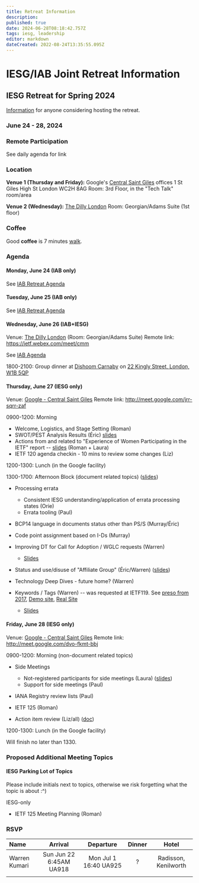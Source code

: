 ```yaml
---
title: Retreat Information
description: 
published: true
date: 2024-06-28T08:18:42.757Z
tags: iesg, leadership
editor: markdown
dateCreated: 2022-08-24T13:35:55.095Z
---
```


# IESG/IAB Joint Retreat Information
##  IESG Retreat for Spring 2024 
[Information](https://docs.google.com/document/d/1qhVhBBAbjujyjSZygTPeqWOs6Vg1zU-DLVTVodV7bDw/edit?usp=sharing) for anyone considering hosting the retreat. 

### June 24 - 28, 2024 



### Remote Participation 

See daily agenda for link

### Location 

**Venue 1 (Thursday and Friday):**
Google's [Central Saint Giles](https://www.google.com/maps/place/Central+Saint+Giles/) offices
1 St Giles High St
London
WC2H 8AG
Room: 3rd Floor, in the "Tech Talk" room/area

**Venue 2 (Wednesday):**
[The Dilly London](https://www.google.com/maps/place/The+Dilly/@51.5094322,-0.138873,17z/data=!3m2!4b1!5s0x487604d69f731b91:0xce5791168088f041!4m9!3m8!1s0x487605d32ca35887:0x8a31d9ec2e355273!5m2!4m1!1i2!8m2!3d51.5094289!4d-0.1362927!16s%2Fg%2F11pdxtzvpl?entry=ttu) 
Room: Georgian/Adams Suite (1st floor)

### Coffee
Good **coffee** is 7 minutes [walk](https://www.google.com/maps/dir/1+Central+Saint+Giles+Piazza,+St+Giles+High+St,+London+WC2H+8AG/Redemption+Roasters+-+Covent+Garden,+Drury+Lane,+London/@51.5158797,-0.1275184,17z/data=!3m2!4b1!5s0x487604cb4c3a1cbd:0x23dcd6c851dc987a!4m14!4m13!1m5!1m1!1s0x48761ba615783291:0xcf51dfe4c663b3a3!2m2!1d-0.127425!2d51.516054!1m5!1m1!1s0x4876058ea2839d87:0xea3d259c87a66d76!2m2!1d-0.1222819!2d51.5146058!3e2?entry=ttu).


### Agenda 

#### Monday, June 24 (IAB only)

See [IAB Retreat Agenda](https://wiki.ietf.org/group/iab/2024_Retreat)

#### Tuesday, June 25 (IAB only)

See [IAB Retreat Agenda](https://wiki.ietf.org/group/iab/2024_Retreat)

#### Wednesday, June 26 (IAB+IESG)
Venue: [The Dilly London](https://www.google.com/maps/place/The+Dilly/@51.5094322,-0.138873,17z/data=!3m2!4b1!5s0x487604d69f731b91:0xce5791168088f041!4m9!3m8!1s0x487605d32ca35887:0x8a31d9ec2e355273!5m2!4m1!1i2!8m2!3d51.5094289!4d-0.1362927!16s%2Fg%2F11pdxtzvpl?entry=ttu) (Room: Georgian/Adams Suite)
Remote link: https://ietf.webex.com/meet/cmm

See [IAB Agenda](https://wiki.ietf.org/group/iab/2024_Retreat)



1800-2100: Group dinner at [Dishoom Carnaby](https://www.dishoom.com/carnaby/) on [22 Kingly Street, London, W1B 5QP](https://www.google.com/maps/place/Dishoom+Carnaby/@51.5130915,-0.1417758,17z/data=!3m1!4b1!4m5!3m4!1s0x487604d56e75df5f:0x46d397c759942b9f!8m2!3d51.5130882!4d-0.1395871?shorturl=1)

#### Thursday, June 27 (IESG only)
Venue: [Google - Central Saint Giles](https://www.google.com/maps/place/Google+London+-+Central+Saint+Giles/@51.5160322,-0.1296894,17z/data=!3m1!4b1!4m6!3m5!1s0x4876051f55732655:0x77d00e13ac2579f8!8m2!3d51.5160322!4d-0.1271091!16s%2Fg%2F1tdy3_0c?entry=ttu)
Remote link: http://meet.google.com/jrr-sqrr-zaf

0900-1200: Morning
* Welcome, Logistics, and Stage Setting (Roman)
* SWOT/PEST Analysis Results (Éric) [slides](https://docs.google.com/presentation/d/1A_uPcVDxzaxx5ZHbw0p-rxcNz2RwBa9uoOg9GqchA08/edit?usp=sharing)
* Actions from and related to "Experience of Women Participating in the IETF"  report -- [slides](https://docs.google.com/presentation/d/1ks6u6Xu1Zc8TUKJMMEE9nykAnIJ5BlC8QotyWMd-9GQ/) (Roman + Laura)
* IETF 120 agenda checkin - 10 mins to review some changes (Liz)

1200-1300: Lunch (in the Google facility) 

1300-1700: Afternoon Block (document related topics) ([slides](https://docs.google.com/presentation/d/19Cb1mVc6P2ICAZdA7a0yOxcqp_oTv9fVncawCCKaiZY/edit?usp=sharing))
* Processing errata
  * Consistent IESG understanding/application of errata processing states (Orie)
  * Errata tooling (Paul)
* BCP14 language in documents status other than PS/S (Murray/Éric)
* Code point assignment based on I-Ds (Murray)
* Improving DT for Call for Adoption / WGLC requests (Warren)
   * [Slides](https://docs.google.com/presentation/d/1dJL7AhynzkZTqeWVgpsDLpUPvdUQl4p6xhJs3RV1kL4/edit?usp=sharing)

* Status and use/disuse of "Affiliate Group" (Éric/Warren) ([slides](https://docs.google.com/presentation/d/1JG9GJ72IpA_lbZAkIgLa3vFVLWlGI6XW4URXt4J_6Gw/edit?usp=sharing))

* Technology Deep Dives - future home? (Warren)

* Keywords / Tags (Warren) -- was requested at IETF119. See [preso from 2017](https://slides.com/wkumari/deck-f68ee558-abac-4af2-9357-5669734d3445?token=hcQPCnnP#/9), [Demo site](https://www.superficialinjurymonkey.com/keywords/page.html), [Real Site](https://www.ietf.org/technologies/keywords/)
   * [Slides](https://slides.com/wkumari/document-tags-making-keywords-useful/scroll?token=gQPN2tZm&chrome=hidden)

#### Friday, June 28 (IESG only)
Venue: [Google - Central Saint Giles](https://www.google.com/maps/place/Google+London+-+Central+Saint+Giles/@51.5160322,-0.1296894,17z/data=!3m1!4b1!4m6!3m5!1s0x4876051f55732655:0x77d00e13ac2579f8!8m2!3d51.5160322!4d-0.1271091!16s%2Fg%2F1tdy3_0c?entry=ttu)
Remote link: http://meet.google.com/dvo-fkmt-bbj

0900-1200: Morning (non-document related topics)



* Side Meetings
  * Not-registered participants for side meetings (Laura) ([slides](https://drive.google.com/file/d/1v6kxyEcsorOvnwpfUhtwirdUx3UcBTO7/view?usp=sharing))
  * Support for side meetings (Paul)
* IANA Registry review lists (Paul)

* IETF 125 (Roman)

* Action item review (Liz/all) ([doc](https://docs.google.com/document/d/1-eX_PLAud-mvgYg0Q_-dNMUcVmOKvXpOhMCQGONEaMM/edit?usp=sharing))

1200-1300: Lunch (in the Google facility) 

Will finish no later than 1330.

### Proposed Additional Meeting Topics

#### IESG Parking Lot of Topics

Please include initials next to topics, otherwise we risk forgetting what the topic is about :^)

IESG-only



* IETF 125 Meeting Planning (Roman)



### RSVP

| Name          | Arrival    | Departure  | Dinner  | Hotel |
| :---          |   :----:   |    :----:  | :----:  |:----: |
| Warren Kumari | Sun Jun 22 6:45AM UA918 | Mon Jul 1 16:40 UA925  | ? |  Radisson, Kenilworth |
|       |  |  |      | |





